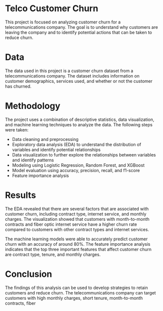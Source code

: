 # Telco Customer Churn

This project is focused on analyzing customer churn for a telecommunications company. The goal is to understand why customers are leaving the company and to identify potential actions that can be taken to reduce churn.

# Data

The data used in this project is a customer churn dataset from a telecommunications company. The dataset includes information on customer demographics, services used, and whether or not the customer has churned.

# Methodology

The project uses a combination of descriptive statistics, data visualization, and machine learning techniques to analyze the data. The following steps were taken:

* Data cleaning and preprocessing
* Exploratory data analysis (EDA) to understand the distribution of variables and identify potential relationships
* Data visualization to further explore the relationships between variables and identify patterns
* Modeling using Logistic Regression, Random Forest, and XGBoost
* Model evaluation using accuracy, precision, recall, and f1-score
* Feature importance analysis

# Results

The EDA revealed that there are several factors that are associated with customer churn, including contract type, internet service, and monthly charges. The visualization showed that customers with month-to-month contracts and fiber optic internet service have a higher churn rate compared to customers with other contract types and internet services.

The machine learning models were able to accurately predict customer churn with an accuracy of around 80%. The feature importance analysis indicates that the top three important features that affect customer churn are contract type, tenure, and monthly charges.

# Conclusion

The findings of this analysis can be used to develop strategies to retain customers and reduce churn. The telecommunications company can target customers with high monthly charges, short tenure, month-to-month contracts, fiber
